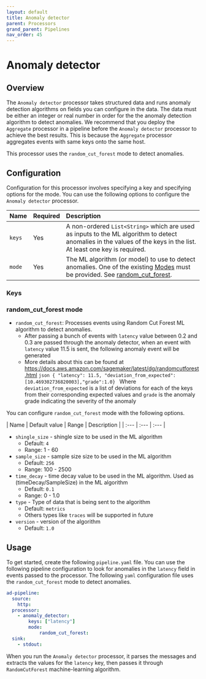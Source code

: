 ```yaml
---
layout: default
title: Anomaly detector
parent: Processors
grand_parent: Pipelines
nav_order: 45
---
```


# Anomaly detector

## Overview

The `Anomaly detector` processor takes structured data and runs anomaly detection algorithms on fields you can configure in the data. The data must be either an integer or real number in order for the the anomaly detection algorithm to detect anomalies. We recommend that you deploy the `Aggregate` processor in a pipeline before the `Anomaly detector` processor to achieve the best results.  This is because the `Aggregate` processor aggregates events with same keys onto the same host.

This processor uses the `random_cut_forest` mode to detect anomalies. 


## Configuration

Configuration for this processor involves specifying a key and specifying options for the mode. You can use the following options to configure the `Anomaly detector` processor.

| Name | Required | Description |
| :--- | :--- | :--- |
| `keys` | Yes | A non-ordered `List<String>` which are used as inputs to the ML algorithm to detect anomalies in the values of the keys in the list. At least one key is required.
| `mode` | Yes |  The ML algorithm (or model) to use to detect anomalies. One of the existing [Modes](#modes) must be provided. See [random_cut_forest](#random_cut_forest).

### Keys


<!--- Make the following into a table.--->

### random_cut_forest mode
* `random_cut_forest`: Processes events using Random Cut Forest ML algorithm to detect anomalies.
  * After passing a bunch of events with `latency` value between 0.2 and 0.3 are passed through the anomaly detector, when an event with `latency` value 11.5 is sent, the following anomaly event will be generated
  * More details about this can be found at https://docs.aws.amazon.com/sagemaker/latest/dg/randomcutforest.html
        ```json
            { "latency": 11.5, "deviation_from_expected":[10.469302736820003],"grade":1.0}
        ```
        Where `deviation_from_expected` is a list of deviations for each of the keys from their corresponding expected values and `grade` is the anomaly grade indicating the severity of the anomaly

       

You can configure `random_cut_forest` mode with the following options. 

 <!--- Convert to table.--->

| Name | Default value | Range | Description |
| :--- | :--- | :--- |
* `shingle_size` - shingle size to be used in the ML algorithm
  * Default: `4`
  * Range: 1 - 60
* `sample_size` - sample size size to be used in the ML algorithm
  * Default: `256`
  * Range: 100 - 2500
* `time_decay` - time decay value to be used in the ML algorithm. Used as (timeDecay/SampleSize) in the ML algorithm
  * Default: `0.1`
  * Range: 0 - 1.0
* `type` - Type of data that is being sent to the algorithm
  * Default: `metrics`
  * Others types like `traces` will be supported in future
* `version` - version of the algorithm
  * Default: `1.0`


## Usage

To get started, create the following `pipeline.yaml` file. You can use the following pipeline configuration to look for anomalies in the `latency` field in events passed to the processor. The following `yaml` configuration file uses the `random_cut_forest` mode to detect anomalies.

```yaml
ad-pipeline:
  source:
    http:
  processor:
    - anomaly_detector:
        keys: ["latency"]
        mode: 
            random_cut_forest:
  sink:
    - stdout:
```

When you run the `Anomaly detector` processor, it parses the messages and extracts the values for the `latency` key, then passes it through `RandomCutForest` machine-learning algorithm.